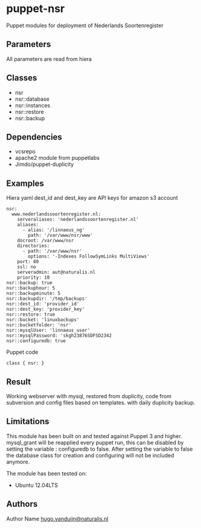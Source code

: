 puppet-nsr
===================

Puppet modules for deployment of Nederlands Soortenregister 

Parameters
-------------
All parameters are read from hiera

Classes
-------------
- nsr
- nsr::database
- nsr::instances
- nsr::restore
- nsr::backup


Dependencies
-------------
- vcsrepo
- apache2 module from puppetlabs
- Jimdo/puppet-duplicity

Examples
-------------
Hiera yaml
dest_id and dest_key are API keys for amazon s3 account


```
nsr:
  www.nederlandssoortenregister.nl:
    serveraliases: 'nederlandssoortenregister.nl'
    aliases:
      - alias: '/linnaeus_ng'
        path: '/var/www/nsr/www'
    docroot: /var/www/nsr
    directories:
      - path: '/var/www/nsr'
        options: '-Indexes FollowSymLinks MultiViews'
    port: 80
    ssl: no
    serveradmin: aut@naturalis.nl
    priority: 10
nsr::backup: true
nsr::backuphour: 5
nsr::backupminute: 5
nsr::backupdir: '/tmp/backups'
nsr::dest_id: 'provider_id'
nsr::dest_key: 'provider_key'
nsr::restore: true
nsr::bucket: 'linuxbackups'
nsr::bucketfolder: 'nsr'
nsr::mysqlUser: 'linnaeus_user'
nsr::mysqlPassword: 'skgh23876SDFSD2342
nsr::configuredb: true

```
Puppet code
```
class { nsr: }
```
Result
-------------
Working webserver with mysql, restored from duplicity, code from subversion and config files based on templates. with daily duplicity backup.

Limitations
-------------
This module has been built on and tested against Puppet 3 and higher.
mysql_grant will be reapplied every puppet run, this can be disabled by setting the variable : configuredb to false. After setting the variable to false the database class for creation and configuring will not be included anymore. 

The module has been tested on:
- Ubuntu 12.04LTS


Authors
-------------
Author Name <hugo.vanduijn@naturalis.nl>

